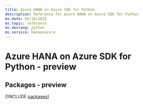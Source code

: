 ```yaml
---
title: Azure HANA on Azure SDK for Python
description: Reference for Azure HANA on Azure SDK for Python
ms.date: 05/16/2025
ms.topic: reference
ms.devlang: python
ms.service: hanaonazure
---
```

# Azure HANA on Azure SDK for Python - preview
## Packages - preview
[!INCLUDE [packages](hana-on-azure-index.md)]